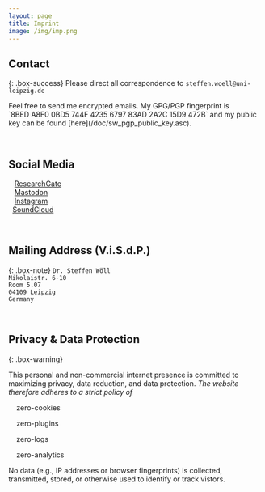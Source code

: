 ```yaml
---
layout: page
title: Imprint
image: /img/imp.png
---
```


## Contact

{: .box-success}
Please direct all correspondence to `steffen.woell@uni-leipzig.de`

<div class="box-note">
Feel free to send me encrypted emails. My GPG/PGP fingerprint is `8BED A8F0 0BD5 744F 4235 6797 83AD 2A2C 15D9 472B` and my public key can be found [here](/doc/sw_pgp_public_key.asc).

<p>&nbsp;</p>

## Social Media

<div class="box-blue">
<div><div>
<div><a href="https://www.researchgate.net/profile/Steffen-Woell" target="_blank"><i class="fab fa-researchgate"></i></a>&nbsp;&nbsp;&nbsp;<a href="https://www.researchgate.net/profile/Steffen-Woell" target="_blank">ResearchGate</a></div>
<div><a href="https://mastodon.social/@SteffenWoell" target="_blank"><i class="fab fa-mastodon"></i></a>&nbsp;&nbsp;&nbsp;<a href="https://mastodon.social/@SteffenWoell" target="_blank">Mastodon</a></div>
<div><a href="https://www.instagram.com/streetart_leipzig/" target="_blank"><i class="fab fa-instagram"></i></a>&nbsp;&nbsp;&nbsp;<a href="https://www.instagram.com/streetart_leipzig/" target="_blank">Instagram</a></div>
<div><a href="https://soundcloud.com/w-a_s" target="_blank"><i class="fab fa-soundcloud"></i></a>&nbsp;&nbsp;<a href="https://soundcloud.com/w-a_s" target="_blank">SoundCloud</a></div>
</div></div>

<p>&nbsp;</p>

## Mailing Address (V.i.S.d.P.)

{: .box-note}
`Dr. Steffen Wöll`<br/>
`Nikolaistr. 6-10`<br/>
`Room 5.07`<br/>
`04109 Leipzig`<br/>
`Germany`

<p>&nbsp;</p>

## Privacy & Data Protection

{: .box-warning}
<div>
<p>This personal and non-commercial internet presence is committed to maximizing privacy, data reduction, and data protection. <em>The website therefore adheres to a strict policy of</em></p>
<p>&nbsp;&nbsp;<i class="fas fa-toggle-on"></i>&nbsp;&nbsp;zero-cookies</p>
<p>&nbsp;&nbsp;<i class="fas fa-toggle-on"></i>&nbsp;&nbsp;zero-plugins</p>
<p>&nbsp;&nbsp;<i class="fas fa-toggle-on"></i>&nbsp;&nbsp;zero-logs</p>
<p>&nbsp;&nbsp;<i class="fas fa-toggle-on"></i>&nbsp;&nbsp;zero-analytics</p>
<p>No data (e.g., IP addresses or browser fingerprints) is collected, transmitted, stored, or otherwise used to identify or track vistors.</p>
</div>
